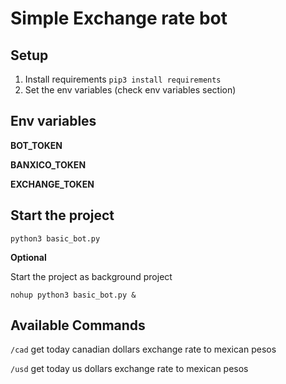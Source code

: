 # Simple Exchange rate bot

## Setup

1. Install requirements `pip3 install requirements`
2. Set the env variables (check env variables section)

## Env variables

**BOT_TOKEN**

**BANXICO_TOKEN**

**EXCHANGE_TOKEN**

## Start the project

`python3 basic_bot.py`

**Optional**

Start the project as background project

`nohup python3 basic_bot.py &`

## Available Commands 

`/cad` get today canadian dollars exchange rate to mexican pesos

`/usd` get today us dollars exchange rate to mexican pesos

